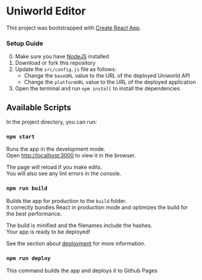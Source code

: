 # Uniworld Editor

This project was bootstrapped with [Create React App](https://github.com/facebook/create-react-app).

### Setup Guide
0. Make sure you have [NodeJS](https://nodejs.org/en/) installed
1. Download or fork this repository
2. Update the `src/config.js` file as follows:
    - Change the `baseURL` value to the URL of the deployed Uniworld API
    - Change the `platformURL` value to the URL of the deployed application
3. Open the terminal and run `npm install` to install the dependencies

## Available Scripts

In the project directory, you can run:

### `npm start`

Runs the app in the development mode.\
Open [http://localhost:3000](http://localhost:3000) to view it in the browser.

The page will reload if you make edits.\
You will also see any lint errors in the console.

### `npm run build`

Builds the app for production to the `build` folder.\
It correctly bundles React in production mode and optimizes the build for the best performance.

The build is minified and the filenames include the hashes.\
Your app is ready to be deployed!

See the section about [deployment](https://facebook.github.io/create-react-app/docs/deployment) for more information.

### `npm run deploy`

This command builds the app and deploys it to Github Pages
